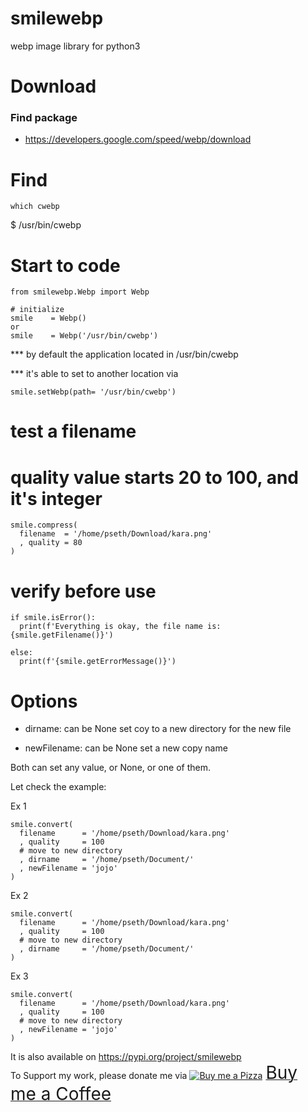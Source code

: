 # smilewebp
webp image library for python3

# Download
### Find package
- https://developers.google.com/speed/webp/download

# Find
```commandline
which cwebp
```
$ /usr/bin/cwebp

# Start to code
```
from smilewebp.Webp import Webp

# initialize
smile    = Webp()
or
smile    = Webp('/usr/bin/cwebp')
```
*** by default the application located in /usr/bin/cwebp

*** it's able to set to another location via
```
smile.setWebp(path= '/usr/bin/cwebp')
```

# test a filename
# quality value starts 20 to 100, and it's integer
```
smile.compress(
  filename  = '/home/pseth/Download/kara.png'
  , quality = 80
)
```

# verify before use
```
if smile.isError():
  print(f'Everything is okay, the file name is: {smile.getFilename()}')

else:
  print(f'{smile.getErrorMessage()}')
```

# Options
- dirname: can be None
set coy to a new directory for the new file

- newFilename: can be None
set a new copy name

Both can set any value, or None, or one of them.

Let check the example:

Ex 1
```
smile.convert(
  filename      = '/home/pseth/Download/kara.png'
  , quality     = 100
  # move to new directory
  , dirname     = '/home/pseth/Document/'
  , newFilename = 'jojo'
)
```

Ex 2
```
smile.convert(
  filename      = '/home/pseth/Download/kara.png'
  , quality     = 100
  # move to new directory
  , dirname     = '/home/pseth/Document/'
)
```

Ex 3 
```
smile.convert(
  filename      = '/home/pseth/Download/kara.png'
  , quality     = 100
  # move to new directory
  , newFilename = 'jojo'
)
```


It is also available on https://pypi.org/project/smilewebp \
To Support my work, please donate me via <a class="bmc-button" target="_blank" href="https://www.buymeacoffee.com/sitthykun"><img src="https://cdn.buymeacoffee.com/buttons/bmc-new-btn-logo.svg" alt="Buy me a Pizza"><span style="margin-left:5px;font-size:28px !important;">Buy me a Coffee</span></a>

